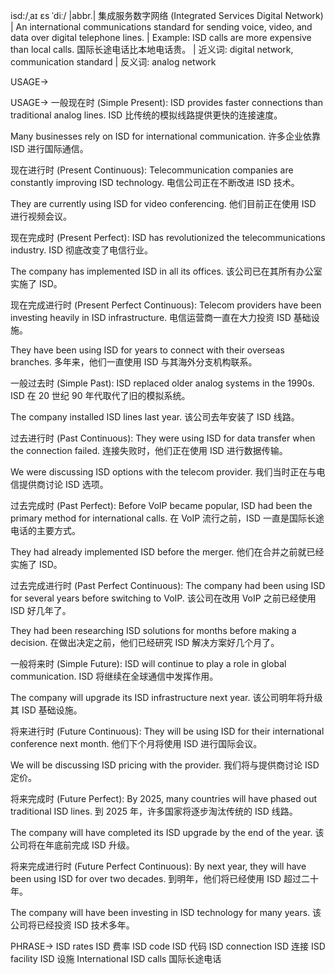 isd:/ˌaɪ ɛs ˈdiː/ |abbr.| 集成服务数字网络 (Integrated Services Digital Network) | An international communications standard for sending voice, video, and data over digital telephone lines. | Example: ISD calls are more expensive than local calls.  国际长途电话比本地电话贵。 | 近义词: digital network, communication standard | 反义词: analog network


USAGE->

USAGE->
一般现在时 (Simple Present):
ISD provides faster connections than traditional analog lines.  ISD 比传统的模拟线路提供更快的连接速度。

Many businesses rely on ISD for international communication. 许多企业依靠 ISD 进行国际通信。


现在进行时 (Present Continuous):
Telecommunication companies are constantly improving ISD technology. 电信公司正在不断改进 ISD 技术。

They are currently using ISD for video conferencing. 他们目前正在使用 ISD 进行视频会议。


现在完成时 (Present Perfect):
ISD has revolutionized the telecommunications industry. ISD 彻底改变了电信行业。

The company has implemented ISD in all its offices. 该公司已在其所有办公室实施了 ISD。


现在完成进行时 (Present Perfect Continuous):
Telecom providers have been investing heavily in ISD infrastructure. 电信运营商一直在大力投资 ISD 基础设施。

They have been using ISD for years to connect with their overseas branches. 多年来，他们一直使用 ISD 与其海外分支机构联系。


一般过去时 (Simple Past):
ISD replaced older analog systems in the 1990s.  ISD 在 20 世纪 90 年代取代了旧的模拟系统。

The company installed ISD lines last year.  该公司去年安装了 ISD 线路。


过去进行时 (Past Continuous):
They were using ISD for data transfer when the connection failed. 连接失败时，他们正在使用 ISD 进行数据传输。

We were discussing ISD options with the telecom provider. 我们当时正在与电信提供商讨论 ISD 选项。


过去完成时 (Past Perfect):
Before VoIP became popular, ISD had been the primary method for international calls. 在 VoIP 流行之前，ISD 一直是国际长途电话的主要方式。

They had already implemented ISD before the merger. 他们在合并之前就已经实施了 ISD。


过去完成进行时 (Past Perfect Continuous):
The company had been using ISD for several years before switching to VoIP.  该公司在改用 VoIP 之前已经使用 ISD 好几年了。

They had been researching ISD solutions for months before making a decision.  在做出决定之前，他们已经研究 ISD 解决方案好几个月了。


一般将来时 (Simple Future):
ISD will continue to play a role in global communication. ISD 将继续在全球通信中发挥作用。

The company will upgrade its ISD infrastructure next year. 该公司明年将升级其 ISD 基础设施。


将来进行时 (Future Continuous):
They will be using ISD for their international conference next month.  他们下个月将使用 ISD 进行国际会议。

We will be discussing ISD pricing with the provider. 我们将与提供商讨论 ISD 定价。


将来完成时 (Future Perfect):
By 2025, many countries will have phased out traditional ISD lines. 到 2025 年，许多国家将逐步淘汰传统的 ISD 线路。

The company will have completed its ISD upgrade by the end of the year.  该公司将在年底前完成 ISD 升级。


将来完成进行时 (Future Perfect Continuous):
By next year, they will have been using ISD for over two decades. 到明年，他们将已经使用 ISD 超过二十年。

The company will have been investing in ISD technology for many years.  该公司将已经投资 ISD 技术多年。



PHRASE->
ISD rates  ISD 费率
ISD code  ISD 代码
ISD connection  ISD 连接
ISD facility ISD 设施
International ISD calls 国际长途电话
